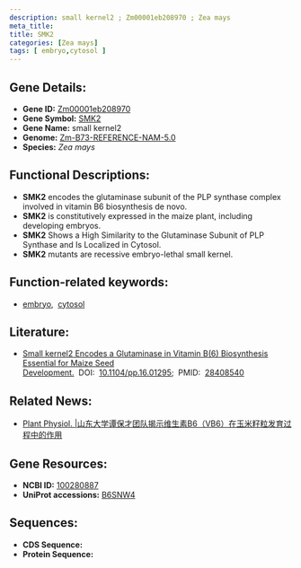 ```yaml
---
description: small kernel2 ; Zm00001eb208970 ; Zea mays
meta_title:
title: SMK2
categories: [Zea mays]
tags: [ embryo,cytosol ]
---
```


## Gene Details:
- **Gene ID:**	[Zm00001eb208970](https://www.maizegdb.org/gene_center/gene/Zm00001eb208970)
- **Gene Symbol:** <u>SMK2</u>
- **Gene Name:** small kernel2
- **Genome:** [Zm-B73-REFERENCE-NAM-5.0](https://www.maizegdb.org/genome/assembly/Zm-B73-REFERENCE-NAM-5.0)
- **Species:** *Zea mays*

## Functional Descriptions:
   - **SMK2** encodes the glutaminase subunit of the PLP synthase complex involved in vitamin B6 biosynthesis de novo.
   - **SMK2** is constitutively expressed in the maize plant, including developing embryos.
   - **SMK2** Shows a High Similarity to the Glutaminase Subunit of PLP Synthase and Is Localized in Cytosol.
   - **SMK2** mutants are recessive embryo-lethal small kernel.

## Function-related keywords:
- [embryo](/tags/embryo/),&nbsp;&nbsp;[cytosol](/tags/cytosol/)

## Literature:
   - [Small kernel2 Encodes a Glutaminase in Vitamin B(6) Biosynthesis Essential for Maize Seed Development.]( https://academic.oup.com/plphys/article/174/2/1127/6117379?login=true)&nbsp;&nbsp;DOI:&nbsp;&nbsp;[10.1104/pp.16.01295](https://academic.oup.com/plphys/article/174/2/1127/6117379?login=true);&nbsp;&nbsp;PMID:&nbsp;&nbsp;[28408540](https://pubmed.ncbi.nlm.nih.gov/28408540/)

## Related News:
   - [Plant Physiol. |山东大学谭保才团队揭示维生素B6（VB6）在玉米籽粒发育过程中的作用](https://mp.weixin.qq.com/s?__biz=MzIyOTY2NDYyNQ==&mid=2247484751&idx=1&sn=329c929260dc37d73a79a3f40ab921a5&chksm=e8be7751dfc9fe478849f1a64f58a4a251faca9a370bc67a61ddcddc6b8f5fe463b23d15c422&scene=27#wechat_redirect)

## Gene Resources:
- **NCBI ID:** [100280887](https://www.ncbi.nlm.nih.gov/gene/?term=100280887)
- **UniProt accessions:** [B6SNW4](https://www.uniprot.org/uniprotkb/B6SNW4/entry)



## Sequences:
- **CDS Sequence:**
- **Protein Sequence:**
